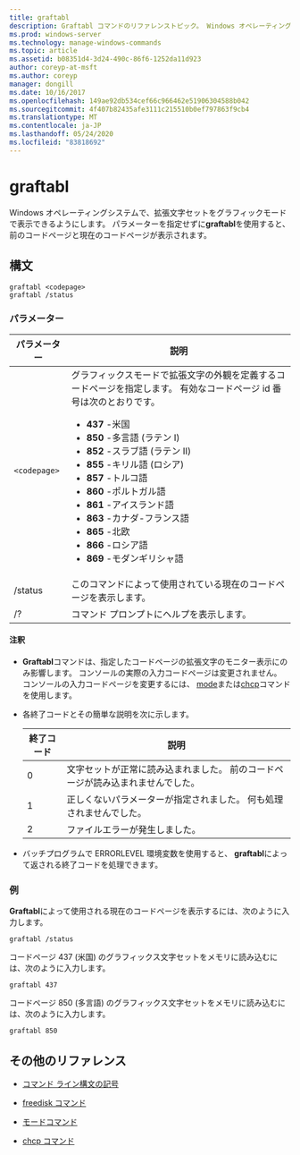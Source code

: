 ```yaml
---
title: graftabl
description: Graftabl コマンドのリファレンストピック。 Windows オペレーティングシステムで、拡張文字セットをグラフィックモードで表示できるようにします。
ms.prod: windows-server
ms.technology: manage-windows-commands
ms.topic: article
ms.assetid: b08351d4-3d24-490c-86f6-1252da11d923
author: coreyp-at-msft
ms.author: coreyp
manager: dongill
ms.date: 10/16/2017
ms.openlocfilehash: 149ae92db534cef66c966462e51906304588b042
ms.sourcegitcommit: 4f407b82435afe3111c215510b0ef797863f9cb4
ms.translationtype: MT
ms.contentlocale: ja-JP
ms.lasthandoff: 05/24/2020
ms.locfileid: "83818692"
---
```

# <a name="graftabl"></a>graftabl

Windows オペレーティングシステムで、拡張文字セットをグラフィックモードで表示できるようにします。 パラメーターを指定せずに**graftabl**を使用すると、前のコードページと現在のコードページが表示されます。

## <a name="syntax"></a>構文

```
graftabl <codepage>
graftabl /status
```

### <a name="parameters"></a>パラメーター

| パラメーター | 説明 |
| --------- | ----------- |
| `<codepage>` | グラフィックスモードで拡張文字の外観を定義するコードページを指定します。 有効なコードページ id 番号は次のとおりです。<ul><li>**437** -米国</li><li>**850** -多言語 (ラテン I)</li><li>**852** -スラブ語 (ラテン II)</li><li>**855** -キリル語 (ロシア)</li><li>**857** -トルコ語</li><li>**860** -ポルトガル語</li><li>**861** -アイスランド語</li><li>**863** -カナダ-フランス語</li><li>**865** -北欧</li><li>**866** -ロシア語</li><li>**869** -モダンギリシャ語</li></ul> |
| /status | このコマンドによって使用されている現在のコードページを表示します。 |
| /? | コマンド プロンプトにヘルプを表示します。 |

#### <a name="remarks"></a>注釈

- **Graftabl**コマンドは、指定したコードページの拡張文字のモニター表示にのみ影響します。 コンソールの実際の入力コードページは変更されません。 コンソールの入力コードページを変更するには、 [mode](mode.md)または[chcp](chcp.md)コマンドを使用します。

- 各終了コードとその簡単な説明を次に示します。

    | 終了コード | 説明 |
    | --------- | ----------- |
    | 0 | 文字セットが正常に読み込まれました。 前のコードページが読み込まれませんでした。 |
    | 1 | 正しくないパラメーターが指定されました。 何も処理されませんでした。 |
    | 2 | ファイルエラーが発生しました。 |

- バッチプログラムで ERRORLEVEL 環境変数を使用すると、 **graftabl**によって返される終了コードを処理できます。

### <a name="examples"></a>例

**Graftabl**によって使用される現在のコードページを表示するには、次のように入力します。

```
graftabl /status
```

コードページ 437 (米国) のグラフィックス文字セットをメモリに読み込むには、次のように入力します。

```
graftabl 437
```

コードページ 850 (多言語) のグラフィックス文字セットをメモリに読み込むには、次のように入力します。

```
graftabl 850
```

## <a name="additional-references"></a>その他のリファレンス

- [コマンド ライン構文の記号](command-line-syntax-key.md)

- [freedisk コマンド](freedisk.md)

- [モードコマンド](mode.md)

- [chcp コマンド](chcp.md)
